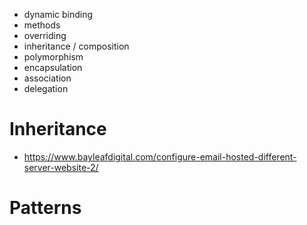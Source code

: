 - dynamic binding
- methods
- overriding
- inheritance / composition
- polymorphism
- encapsulation
- association
- delegation

# Inheritance
- https://www.bayleafdigital.com/configure-email-hosted-different-server-website-2/

# Patterns
